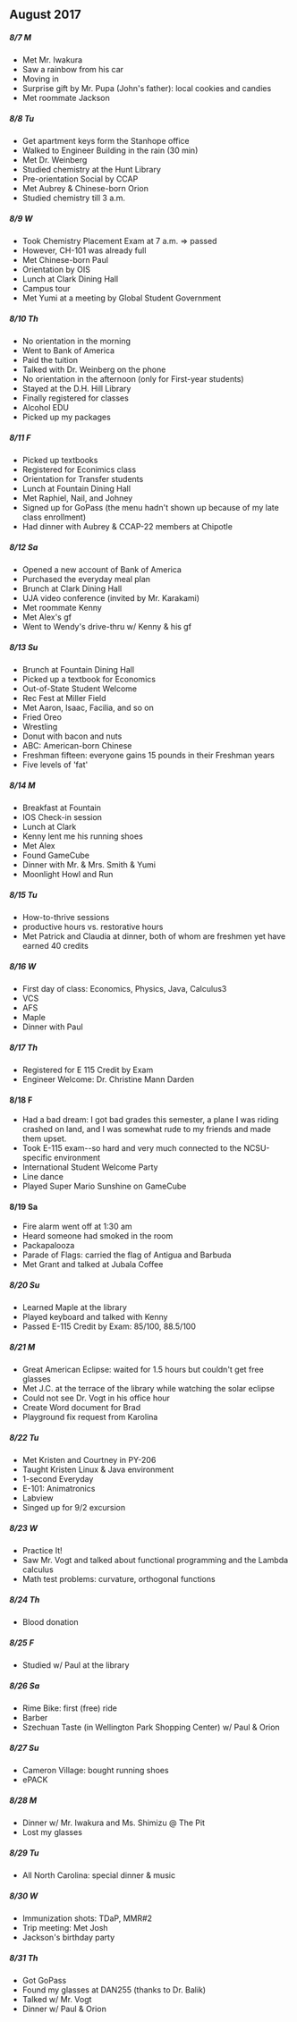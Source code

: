 ## August 2017

##### 8/7 M

- Met Mr. Iwakura
- Saw a rainbow from his car
- Moving in
- Surprise gift by Mr. Pupa (John's father): local cookies and candies
- Met roommate Jackson

##### 8/8 Tu

- Get apartment keys form the Stanhope office
- Walked to Engineer Building in the rain (30 min)
- Met Dr. Weinberg
- Studied chemistry at the Hunt Library
- Pre-orientation Social by CCAP
- Met Aubrey & Chinese-born Orion
- Studied chemistry till 3 a.m.

##### 8/9 W

- Took Chemistry Placement Exam at 7 a.m. => passed
- However, CH-101 was already full
- Met Chinese-born Paul
- Orientation by OIS
- Lunch at Clark Dining Hall
- Campus tour
- Met Yumi at a meeting by Global Student Government

##### 8/10 Th

- No orientation in the morning
- Went to Bank of America
- Paid the tuition
- Talked with Dr. Weinberg on the phone
- No orientation in the afternoon (only for First-year students)
- Stayed at the D.H. Hill Library
- Finally registered for classes
- Alcohol EDU
- Picked up my packages

##### 8/11 F

- Picked up textbooks
- Registered for Econimics class
- Orientation for Transfer students
- Lunch at Fountain Dining Hall
- Met Raphiel, Nail, and Johney
- Signed up for GoPass (the menu hadn't shown up because of my late class enrollment)
- Had dinner with Aubrey & CCAP-22 members at Chipotle

##### 8/12 Sa

- Opened a new account of Bank of America
- Purchased the everyday meal plan
- Brunch at Clark Dining Hall
- UJA video conference (invited by Mr. Karakami)
- Met roommate Kenny
- Met Alex's gf
- Went to Wendy's drive-thru w/ Kenny & his gf

##### 8/13 Su

- Brunch at Fountain Dining Hall
- Picked up a textbook for Economics
- Out-of-State Student Welcome
- Rec Fest at Miller Field
- Met Aaron, Isaac, Facilia, and so on
- Fried Oreo
- Wrestling
- Donut with bacon and nuts
- ABC: American-born Chinese
- Freshman fifteen: everyone gains 15 pounds in their Freshman years
- Five levels of 'fat'

##### 8/14 M

- Breakfast at Fountain
- IOS Check-in session
- Lunch at Clark
- Kenny lent me his running shoes
- Met Alex
- Found GameCube
- Dinner with Mr. & Mrs. Smith & Yumi
- Moonlight Howl and Run

##### 8/15 Tu

- How-to-thrive sessions
- productive hours vs. restorative hours
- Met Patrick and Claudia at dinner, both of whom are freshmen yet have earned 40 credits

##### 8/16 W

- First day of class: Economics, Physics, Java, Calculus3
- VCS
- AFS
- Maple
- Dinner with Paul

##### 8/17 Th

- Registered for E 115 Credit by Exam
- Engineer Welcome: Dr. Christine Mann Darden

#### 8/18 F

- Had a bad dream: I got bad grades this semester, a plane I was riding crashed on land, and I was somewhat rude to my friends and made them upset.
- Took E-115 exam--so hard and very much connected to the NCSU-specific environment
- International Student Welcome Party
- Line dance
- Played Super Mario Sunshine on GameCube

#### 8/19 Sa

- Fire alarm went off at 1:30 am
- Heard someone had smoked in the room
- Packapalooza
- Parade of Flags: carried the flag of Antigua and Barbuda
- Met Grant and talked at Jubala Coffee

##### 8/20 Su

- Learned Maple at the library
- Played keyboard and talked with Kenny
- Passed E-115 Credit by Exam: 85/100, 88.5/100

##### 8/21 M

- Great American Eclipse: waited for 1.5 hours but couldn't get free glasses
- Met J.C. at the terrace of the library while watching the solar eclipse
- Could not see Dr. Vogt in his office hour
- Create Word document for Brad
- Playground fix request from Karolina

##### 8/22 Tu

- Met Kristen and Courtney in PY-206
- Taught Kristen Linux & Java environment
- 1-second Everyday
- E-101: Animatronics
- Labview
- Singed up for 9/2 excursion

##### 8/23 W

- Practice It!
- Saw Mr. Vogt and talked about functional programming and the Lambda calculus
- Math test problems: curvature, orthogonal functions

##### 8/24 Th

- Blood donation

##### 8/25 F

- Studied w/ Paul at the library

##### 8/26 Sa

- Rime Bike: first (free) ride
- Barber
- Szechuan Taste (in Wellington Park Shopping Center) w/ Paul & Orion

##### 8/27 Su

- Cameron Village: bought running shoes
- ePACK

##### 8/28 M

- Dinner w/ Mr. Iwakura and Ms. Shimizu @ The Pit
- Lost my glasses

##### 8/29 Tu

- All North Carolina: special dinner & music

##### 8/30 W

- Immunization shots: TDaP, MMR#2
- Trip meeting: Met Josh
- Jackson's birthday party

##### 8/31 Th

- Got GoPass
- Found my glasses at DAN255 (thanks to Dr. Balik)
- Talked w/ Mr. Vogt
- Dinner w/ Paul & Orion

